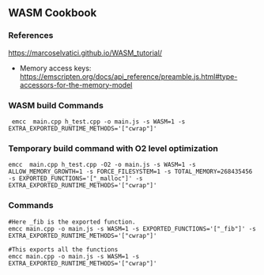 ## WASM Cookbook

### References

https://marcoselvatici.github.io/WASM_tutorial/

 - Memory access keys: https://emscripten.org/docs/api_reference/preamble.js.html#type-accessors-for-the-memory-model

### WASM build Commands

```shell
 emcc  main.cpp h_test.cpp -o main.js -s WASM=1 -s EXTRA_EXPORTED_RUNTIME_METHODS='["cwrap"]'
```

### Temporary build command with O2 level optimization
```shell
emcc  main.cpp h_test.cpp -O2 -o main.js -s WASM=1 -s ALLOW_MEMORY_GROWTH=1 -s FORCE_FILESYSTEM=1 -s TOTAL_MEMORY=268435456 -s EXPORTED_FUNCTIONS='["_malloc"]' -s EXTRA_EXPORTED_RUNTIME_METHODS='["cwrap"]'
```

### Commands
```shell
#Here _fib is the exported function.
emcc main.cpp -o main.js -s WASM=1 -s EXPORTED_FUNCTIONS='["_fib"]' -s EXTRA_EXPORTED_RUNTIME_METHODS='["cwrap"]'
```

```shell
#This exports all the functions
emcc main.cpp -o main.js -s WASM=1 -s EXTRA_EXPORTED_RUNTIME_METHODS='["cwrap"]'
```

